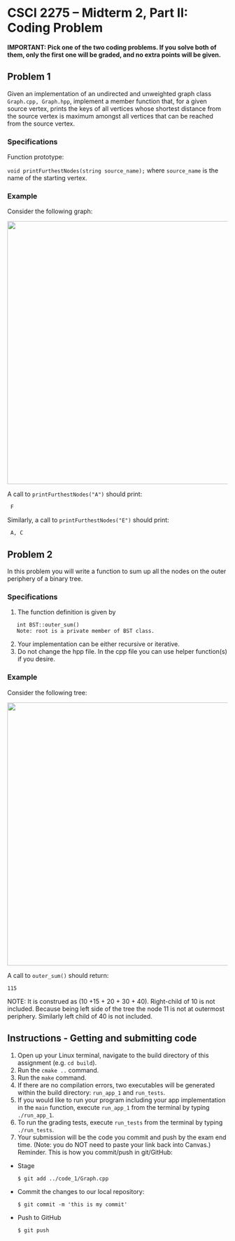 # CSCI 2275 – Midterm 2, Part II: Coding Problem

**IMPORTANT: Pick one of the two coding problems. If you solve both of them, only the first one will be graded, and no extra points will be given.**

## Problem 1
Given an implementation of an undirected and unweighted graph class `Graph.cpp, Graph.hpp`, implement a member function that, for a given source vertex, prints the keys of all vertices whose shortest distance from the source vertex is maximum amongst all vertices that can be reached from the source vertex. 

### Specifications
Function prototype:

``
void printFurthestNodes(string source_name);
``
where `source_name` is the name of the starting vertex.

### Example
Consider the following graph: 

<img src="./images/graph.png" width="600">

A call to `printFurthestNodes("A")` should print:

```
 F
```

Similarly, a call to `printFurthestNodes("E")` should print:

```
 A, C
```
## Problem 2
In this problem you will write a function to sum up all the nodes on the outer periphery of a binary tree.

### Specifications
 1. The function definition is given by
 ```
    int BST::outer_sum()
    Note: root is a private member of BST class.
 ```

 2. Your implementation can be either recursive or iterative. 
 3. Do not change the hpp file. In the cpp file you can use helper function(s) if you desire.

### Example
Consider the following tree: 

<img src="./images/tree.png" width="600">

A call to `outer_sum()` should return:

```
115
```
NOTE: It is construed as  (10 +15 + 20 + 30 + 40). Right-child of 10 is not  included. Because being left side of the tree the node 11 is not at outermost periphery.  Similarly left child of 40 is not included.






##  Instructions - Getting and submitting code

 1. Open up your Linux terminal, navigate to the build directory of this assignment (e.g. `cd build`).
 2. Run the `cmake ..` command.
 3. Run the `make` command.
 4. If there are no compilation errors, two executables will be generated within the build directory: `run_app_1` and `run_tests`.
 5. If you would like to run your program including your app implementation in the `main` function, execute `run_app_1` from the terminal by typing `./run_app_1`.
 6. To run the grading tests, execute `run_tests` from the terminal by typing `./run_tests`. 
 7. Your submission will be the code you commit and push by the exam end time. (Note: you do NOT need to paste your link back into Canvas.) Reminder. This is how you commit/push in git/GitHub:
 * Stage
     ```console
     $ git add ../code_1/Graph.cpp
     ```
 * Commit the changes to our local repository:
     ```console
     $ git commit -m 'this is my commit'
     ```
 * Push to GitHub 
     ```console
     $ git push
